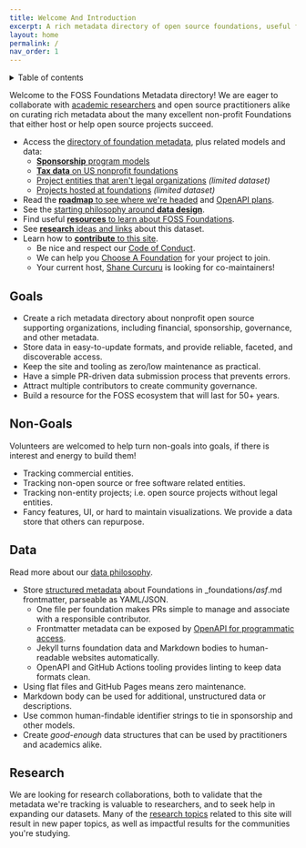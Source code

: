 ```yaml
---
title: Welcome And Introduction
excerpt: A rich metadata directory of open source foundations, useful for research and FOSS developers alike.
layout: home
permalink: /
nav_order: 1
---
```


<details markdown="block">
  <summary>
    Table of contents
  </summary>
  {: .text-delta }
- TOC
{:toc}
</details>

Welcome to the FOSS Foundations Metadata directory!  We are eager to collaborate with [academic researchers](/research) and open source practitioners alike on curating rich metadata about the many excellent non-profit Foundations that either host or help open source projects succeed.

- Access the [directory of foundation metadata](listing), plus related models and data:
  - [**Sponsorship** program models](sponsorships)
  - [**Tax data** on US nonprofit foundations](taxes)
  - [Project entities that aren't legal organizations](entities) *(limited dataset)*
  - [Projects hosted at foundations](projects) *(limited dataset)*
- Read the [**roadmap** to see where we're headed](roadmap) and [OpenAPI plans](openapi).
- See the [starting philosophy around **data design**](data).
- Find useful [**resources** to learn about FOSS Foundations](resources).
- See [**research** ideas and links](research) about this dataset.
- Learn how to [**contribute** to this site](https://github.com/Punderthings/fossfoundation/blob/main/CONTRIBUTING.md).
  - Be nice and respect our [Code of Conduct](CODE_OF_CONDUCT).
  - We can help you [Choose A Foundation](https://chooseafoundation.com) for your project to join.
  - Your current host, [Shane Curcuru](https://shanecurcuru.org) is looking for co-maintainers!

## Goals

- Create a rich metadata directory about nonprofit open source supporting organizations, including financial, sponsorship, governance, and other metadata.
- Store data in easy-to-update formats, and provide reliable, faceted, and discoverable access.
- Keep the site and tooling as zero/low maintenance as practical.
- Have a simple PR-driven data submission process that prevents errors.
- Attract multiple contributors to create community governance.
- Build a resource for the FOSS ecosystem that will last for 50+ years.

## Non-Goals

Volunteers are welcomed to help turn non-goals into goals, if there is interest and energy to build them!

- Tracking commercial entities.
- Tracking non-open source or free software related entities.
- Tracking non-entity projects; i.e. open source projects without legal entities.
- Fancy features, UI, or hard to maintain visualizations.  We provide a data store that others can repurpose.

## Data

Read more about our [data philosophy](data).

- Store [structured metadata](models) about Foundations in _foundations/*asf*.md frontmatter, parseable as YAML/JSON.
  - One file per foundation makes PRs simple to manage and associate with a responsible contributor.
  - Frontmatter metadata can be exposed by [OpenAPI for programmatic access](openapi).
  - Jekyll turns foundation data and Markdown bodies to human-readable websites automatically.
  - OpenAPI and GitHub Actions tooling provides linting to keep data formats clean.
- Using flat files and GitHub Pages means zero maintenance.
- Markdown body can be used for additional, unstructured data or descriptions.
- Use common human-findable identifier strings to tie in sponsorship and other models.
- Create *good-enough* data structures that can be used by practitioners and academics alike.

## Research

We are looking for research collaborations, both to validate that the metadata we're tracking is valuable to researchers, and to seek help in expanding our datasets.  Many of the [research topics](/research) related to this site will result in new paper topics, as well as impactful results for the communities you're studying.
